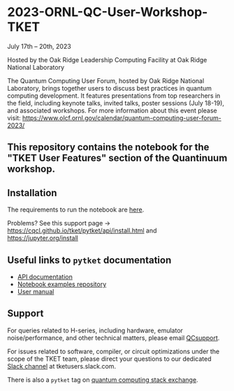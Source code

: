 # 2023-ORNL-QC-User-Workshop-TKET

July 17th – 20th, 2023

Hosted by the Oak Ridge Leadership Computing Facility at Oak Ridge National Laboratory

The Quantum Computing User Forum, hosted by Oak Ridge National Laboratory, brings together users to discuss best practices in quantum computing development. It features presentations from top researchers in the field, including keynote talks, invited talks, poster sessions (July 18-19), and associated workshops.  For more information about this event please visit: https://www.olcf.ornl.gov/calendar/quantum-computing-user-forum-2023/


## This repository contains the notebook for the "TKET User Features" section of the Quantinuum workshop.

## Installation
The requirements to run the notebook are [here](https://github.com/spendierk/2023-ORNL-TKET/blob/main/requirements.txt). 

Problems? See this support page -> https://cqcl.github.io/tket/pytket/api/install.html and
https://jupyter.org/install

## Useful links to `pytket` documentation

* [API documentation](https://cqcl.github.io/tket/pytket/api/#) 
* [Notebook examples repository](https://github.com/CQCL/pytket/tree/main/examples) 
* [User manual](https://cqcl.github.io/pytket/manual/index.html) 

## Support

For queries related to H-series, including hardware, emulator noise/performance, and other technical matters, please email [QCsupport](mailto:QCsupport@quantinuum.com).

For issues related to software, compiler, or circuit optimizations under the scope of the TKET team, please direct your questions to our dedicated [Slack channel](https://tketusers.slack.com/join/shared_invite/zt-18qmsamj9-UqQFVdkRzxnXCcKtcarLRA#/shared-invite/email) at tketusers.slack.com.

There is also a `pytket` tag on [quantum computing stack exchange](https://quantumcomputing.stackexchange.com/questions/tagged/pytket).
